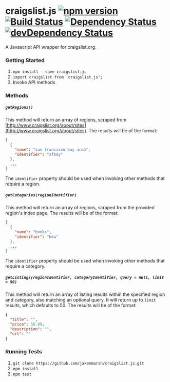 # craigslist.js [![npm version](https://badge.fury.io/js/playback-queue.svg)](https://badge.fury.io/js/playback-queue) [![Build Status](https://travis-ci.org/jakemmarsh/craigslist.js.svg?branch=master)](https://travis-ci.org/jakemmarsh/craigslist.js) [![Dependency Status](https://david-dm.org/jakemmarsh/craigslist.js.svg)](https://david-dm.org/jakemmarsh/craigslist.js) [![devDependency Status](https://david-dm.org/jakemmarsh/craigslist.js/dev-status.svg)](https://david-dm.org/jakemmarsh/craigslist.js#info=devDependencies)
A Javascript API wrapper for craigslist.org.

### Getting Started

1. `npm install --save craigslist.js`
2. `import craigslist from 'craigslist.js';`
3. Invoke API methods

### Methods

##### `getRegions()`

This method will return an array of regions, scraped from [http://www.craigslist.org/about/sites](http://www.craigslist.org/about/sites). The results will be of the format:

```json
[
  {
    "name": "san francisco bay area",
    "identifier": "sfbay"
  },
  ...
]
```

The `identifier` property should be used when invoking other methods that require a region.

##### `getCategories(regionIdentifier)`

This method will return an array of regions, scraped from the provided region's index page. The results will be of the format:

```json
[
  {
    "name": "books",
    "identifier": "bka"
  },
  ...
]
```

The `identifier` property should be used when invoking other methods that require a category.

##### `getListings(regionIdentifier, categoryIdentifier, query = null, limit = 50)`

This method will return an array of listing results within the specified region and category, also matching an optional query. It will return up to `limit` results, which defaults to 50. The results will be of the format:

```json
{
  "title": "",
  "price": 50.99,
  "description": "",
  "url": ""
}
```

### Running Tests

1. `git clone https://github.com/jakemmarsh/craigslist.js.git`
2. `npm install`
3. `npm test`
